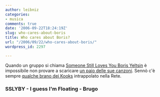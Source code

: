 ```yaml
---
author: leibniz
categories:
- musica
comments: true
date: '2006-09-22T18:24:19Z'
slug: who-cares-about-boris
title: Who cares about Boris?
url: "/2006/09/22/who-cares-about-boris/"
wordpress_id: 2297

---
```

Quando un gruppo si chiama [Someone Still Loves You Boris Yeltsin](http://www.morawk.com/boris/) è impossibile non provare a scaricare [un paio delle sue canzoni](http://iguessimfloating.blogspot.com/2006/09/someone-still-loves-you-boris-yeltsin.html). Sennò c'è sempre [qualche brano dei Kooks](http://www.bloggers.it/Ugo/the-kooks/mp3/kooks-inside-ininside-out.htm) intrappolato nella Rete.

### SSLYBY - I guess I'm Floating - Brugo
